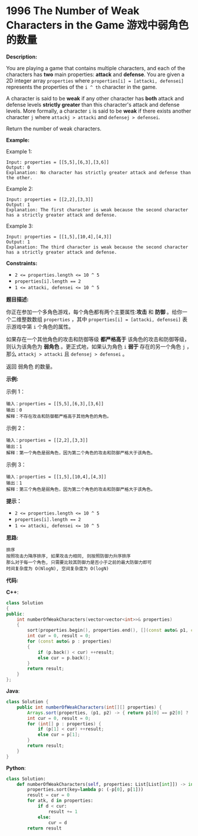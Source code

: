 # 1996 The Number of Weak Characters in the Game 游戏中弱角色的数量

__Description:__

You are playing a game that contains multiple characters, and each of the characters has __two__ main properties: __attack__ and __defense__. You are given a 2D integer array `properties` where `properties[i] = [attacki, defensei]` represents the properties of the `i ^ th` character in the game.

A character is said to be __weak__ if any other character has __both__ attack and defense levels __strictly greater__ than this character's attack and defense levels. More formally, a character `i` is said to be __weak__ if there exists another character `j` where `attackj > attacki` and `defensej > defensei`.

Return the number of weak characters.

__Example:__

Example 1:

```text
Input: properties = [[5,5],[6,3],[3,6]]
Output: 0
Explanation: No character has strictly greater attack and defense than the other.
```

Example 2:

```text
Input: properties = [[2,2],[3,3]]
Output: 1
Explanation: The first character is weak because the second character has a strictly greater attack and defense.
```

Example 3:

```text
Input: properties = [[1,5],[10,4],[4,3]]
Output: 1
Explanation: The third character is weak because the second character has a strictly greater attack and defense.
```

__Constraints:__

- `2 <= properties.length <= 10 ^ 5`
- `properties[i].length == 2`
- `1 <= attacki, defensei <= 10 ^ 5`

__题目描述:__

你正在参加一个多角色游戏，每个角色都有两个主要属性:__攻击__ 和 __防御__ 。给你一个二维整数数组 `properties` ，其中 `properties[i] = [attacki, defensei]` 表示游戏中第 `i` 个角色的属性。

如果存在一个其他角色的攻击和防御等级 __都严格高于__ 该角色的攻击和防御等级，则认为该角色为 __弱角色__ 。更正式地，如果认为角色 `i` __弱于__ 存在的另一个角色 `j` ，那么 `attackj > attacki` 且 `defensej > defensei` 。

返回 弱角色 的数量。

__示例:__

示例 1：

```text
输入：properties = [[5,5],[6,3],[3,6]]
输出：0
解释：不存在攻击和防御都严格高于其他角色的角色。
```

示例 2：

```text
输入：properties = [[2,2],[3,3]]
输出：1
解释：第一个角色是弱角色，因为第二个角色的攻击和防御严格大于该角色。
```

示例 3：

```text
输入：properties = [[1,5],[10,4],[4,3]]
输出：1
解释：第三个角色是弱角色，因为第二个角色的攻击和防御严格大于该角色。
```

__提示：__

- `2 <= properties.length <= 10 ^ 5`
- `properties[i].length == 2`
- `1 <= attacki, defensei <= 10 ^ 5`

__思路:__

```text
排序
按照攻击力降序排序, 如果攻击力相同, 则按照防御力升序排序
那么对于每一个角色, 只需要比较其防御力是否小于之前的最大防御力即可
时间复杂度为 O(NlogN), 空间复杂度为 O(logN)
```

__代码:__

__C++__:

```C++
class Solution 
{
public:
    int numberOfWeakCharacters(vector<vector<int>>& properties) 
    {
        sort(properties.begin(), properties.end(), [](const auto& p1, const auto& p2) { return p1.front() == p2.front() ? p1.back() < p2.back() : p1.front() > p2.front(); });
        int cur = 0, result = 0;
        for (const auto& p : properties)
        {
            if (p.back() < cur) ++result;
            else cur = p.back();
        }
        return result;
    }
};
```

__Java__:

```Java
class Solution {
    public int numberOfWeakCharacters(int[][] properties) {
        Arrays.sort(properties, (p1, p2) -> { return p1[0] == p2[0] ? (p1[1] - p2[1]) : (p2[0] - p1[0]); });
        int cur = 0, result = 0;
        for (int[] p : properties) {
            if (p[1] < cur) ++result;
            else cur = p[1];
        }
        return result;
    }
}
```

__Python__:

```Python
class Solution:
    def numberOfWeakCharacters(self, properties: List[List[int]]) -> int:
        properties.sort(key=lambda p: (-p[0], p[1]))
        result = cur = 0
        for atk, d in properties:
            if d < cur:
                result += 1
            else:
                cur = d
        return result
```
